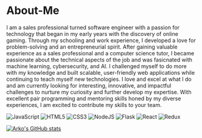 # About-Me

I am a sales professional turned software engineer with a passion for technology that began in my early years with the discovery of online gaming. Through my schooling and work experience, I developed a love for problem-solving and an entrepreneurial spirit. After gaining valuable experience as a sales professional and a computer science tutor, I became passionate about the technical aspects of the job and was fasicnated with machine learning, cybersecurity, and AI. I challenged myself to do more with my knowledge and built scalable, user-friendly web applications while continuing to teach myself new technologies. I love and excel at what I do and am currently looking for interesting, innovative, and impactful challenges to nurture my curiosity and further develop my expertise. With excellent pair programming and mentoring skills honed by my diverse experiences, I am excited to contribute my skills to your team.

![JavaScript](https://img.shields.io/badge/javascript-%23323330.svg?style=for-the-badge&logo=javascript&logoColor=%23F7DF1E) ![HTML5](https://img.shields.io/badge/html5-%23E34F26.svg?style=for-the-badge&logo=html5&logoColor=white) ![CSS3](https://img.shields.io/badge/css3-%231572B6.svg?style=for-the-badge&logo=css3&logoColor=white) ![NodeJS](https://img.shields.io/badge/node.js-6DA55F?style=for-the-badge&logo=node.js&logoColor=white) ![Flask](https://img.shields.io/badge/Flask-%23404d59.svg?style=for-the-badge&logo=flask&logoColor=%2361DAFB) ![React](https://img.shields.io/badge/react-%2320232a.svg?style=for-the-badge&logo=react&logoColor=%2361DAFB) ![Redux](https://img.shields.io/badge/redux-%23593d88.svg?style=for-the-badge&logo=redux&logoColor=white)

[![Arko's GitHub stats](https://github-readme-stats.vercel.app/api?username=SA-Ark)](https://github.com/SA-Ark/github-readme-stats)
